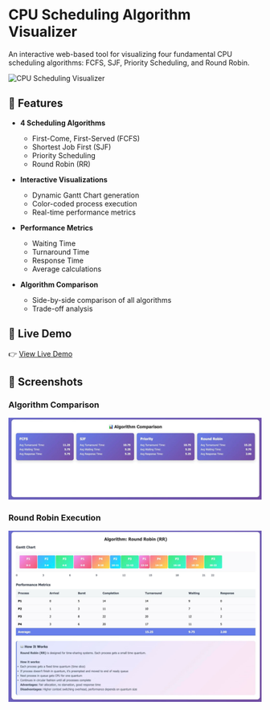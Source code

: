# CPU Scheduling Algorithm Visualizer

An interactive web-based tool for visualizing four fundamental CPU scheduling algorithms: FCFS, SJF, Priority Scheduling, and Round Robin.

![CPU Scheduling Visualizer](screenshots/screenshot_7_comparison.png)

## 🎯 Features

- **4 Scheduling Algorithms**
  - First-Come, First-Served (FCFS)
  - Shortest Job First (SJF)
  - Priority Scheduling
  - Round Robin (RR)

- **Interactive Visualizations**
  - Dynamic Gantt Chart generation
  - Color-coded process execution
  - Real-time performance metrics

- **Performance Metrics**
  - Waiting Time
  - Turnaround Time
  - Response Time
  - Average calculations

- **Algorithm Comparison**
  - Side-by-side comparison of all algorithms
  - Trade-off analysis

## 🚀 Live Demo

👉 [View Live Demo](https://pranav-hustler.github.io/cpu-scheduling-visualizer/)

## 📸 Screenshots

### Algorithm Comparison
![Comparison](screenshot_7_comparison.png)

### Round Robin Execution
![Round Robin](screenshot_6_round_robin.png)

